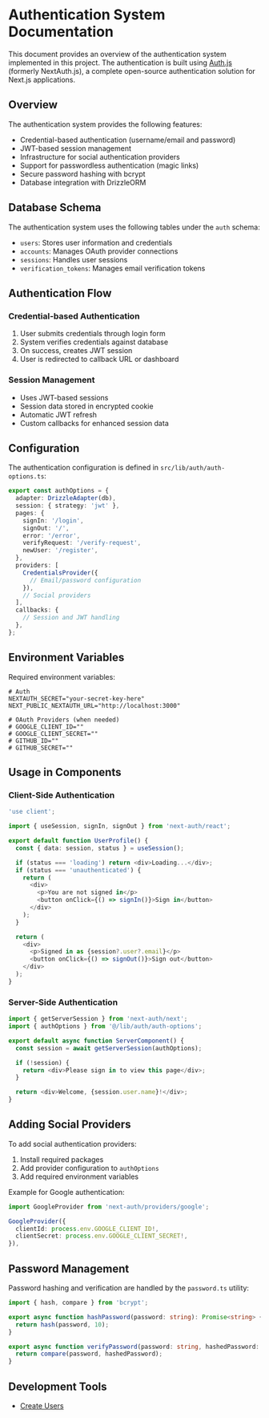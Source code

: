 # Authentication System Documentation

This document provides an overview of the authentication system implemented in this project. The authentication is built using [Auth.js](https://authjs.dev/) (formerly NextAuth.js), a complete open-source authentication solution for Next.js applications.

## Overview

The authentication system provides the following features:

- Credential-based authentication (username/email and password)
- JWT-based session management
- Infrastructure for social authentication providers
- Support for passwordless authentication (magic links)
- Secure password hashing with bcrypt
- Database integration with DrizzleORM

## Database Schema

The authentication system uses the following tables under the `auth` schema:

- `users`: Stores user information and credentials
- `accounts`: Manages OAuth provider connections
- `sessions`: Handles user sessions
- `verification_tokens`: Manages email verification tokens

## Authentication Flow

### Credential-based Authentication

1. User submits credentials through login form
2. System verifies credentials against database
3. On success, creates JWT session
4. User is redirected to callback URL or dashboard

### Session Management

- Uses JWT-based sessions
- Session data stored in encrypted cookie
- Automatic JWT refresh
- Custom callbacks for enhanced session data

## Configuration

The authentication configuration is defined in `src/lib/auth/auth-options.ts`:

```typescript
export const authOptions = {
  adapter: DrizzleAdapter(db),
  session: { strategy: 'jwt' },
  pages: {
    signIn: '/login',
    signOut: '/',
    error: '/error',
    verifyRequest: '/verify-request',
    newUser: '/register',
  },
  providers: [
    CredentialsProvider({
      // Email/password configuration
    }),
    // Social providers
  ],
  callbacks: {
    // Session and JWT handling
  },
};
```

## Environment Variables

Required environment variables:

```
# Auth
NEXTAUTH_SECRET="your-secret-key-here"
NEXT_PUBLIC_NEXTAUTH_URL="http://localhost:3000"

# OAuth Providers (when needed)
# GOOGLE_CLIENT_ID=""
# GOOGLE_CLIENT_SECRET=""
# GITHUB_ID=""
# GITHUB_SECRET=""
```

## Usage in Components

### Client-Side Authentication

```typescript
'use client';

import { useSession, signIn, signOut } from 'next-auth/react';

export default function UserProfile() {
  const { data: session, status } = useSession();

  if (status === 'loading') return <div>Loading...</div>;
  if (status === 'unauthenticated') {
    return (
      <div>
        <p>You are not signed in</p>
        <button onClick={() => signIn()}>Sign in</button>
      </div>
    );
  }

  return (
    <div>
      <p>Signed in as {session?.user?.email}</p>
      <button onClick={() => signOut()}>Sign out</button>
    </div>
  );
}
```

### Server-Side Authentication

```typescript
import { getServerSession } from 'next-auth/next';
import { authOptions } from '@/lib/auth/auth-options';

export default async function ServerComponent() {
  const session = await getServerSession(authOptions);

  if (!session) {
    return <div>Please sign in to view this page</div>;
  }

  return <div>Welcome, {session.user.name}!</div>;
}
```

## Adding Social Providers

To add social authentication providers:

1. Install required packages
2. Add provider configuration to `authOptions`
3. Add required environment variables

Example for Google authentication:

```typescript
import GoogleProvider from 'next-auth/providers/google';

GoogleProvider({
  clientId: process.env.GOOGLE_CLIENT_ID!,
  clientSecret: process.env.GOOGLE_CLIENT_SECRET!,
}),
```

## Password Management

Password hashing and verification are handled by the `password.ts` utility:

```typescript
import { hash, compare } from 'bcrypt';

export async function hashPassword(password: string): Promise<string> {
  return hash(password, 10);
}

export async function verifyPassword(password: string, hashedPassword: string): Promise<boolean> {
  return compare(password, hashedPassword);
}
```

## Development Tools

- [Create Users](./DEV-API-CREATE-USER.md)
